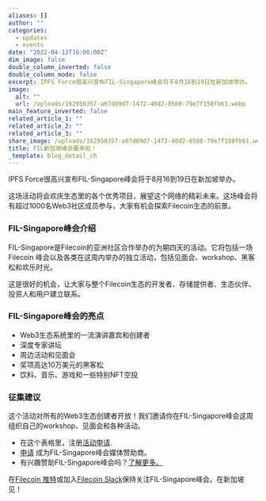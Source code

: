 ```yaml
---
aliases: []
author: ""
categories:
  - updates
  - events
date: "2022-04-13T16:00:00Z"
dim_image: false
double_column_inverted: false
double_column_mode: false
excerpt: IPFS Force很高兴宣布FIL-Singapore峰会将于8月16到19日在新加坡举办。
image:
  alt: ""
  url: /uploads/162950357-a07d89d7-1472-40d2-8588-79e7f150fb61.webp
main_feature_inverted: false
related_article_1: ""
related_article_2: ""
related_article_3: ""
share_image: /uploads/162950357-a07d89d7-1472-40d2-8588-79e7f150fb61.webp
title: FIL新加坡峰会要来啦！
_template: blog_detail_ch
---
```


IPFS Force很高兴宣布FIL-Singapore峰会将于8月16到19日在新加坡举办。

这场活动将会欢庆生态里的各个优秀项目，展望这个网络的精彩未来。这场峰会将有超过1000名Web3社区成员参与，大家有机会探索Filecoin生态的前景。

### **FIL-Singapore峰会介绍**

FIL-Singapore是Filecoin的亚洲社区合作举办的为期四天的活动。它将包括一场Filecoin 峰会以及各类在这周内举办的独立活动，包括见面会、workshop、黑客松和欢乐时光。

这是很好的机会，让大家与整个Filecoin生态的开发者、存储提供者、生态伙伴、投资人和用户建立联系。

### **FIL-Singapore峰会的亮点**

- Web3生态系统里的一流演讲嘉宾和创建者
- 深度专家讲坛
- 周边活动和见面会
- 奖项高达10万美元的黑客松
- 饮料、音乐、游戏和一些特别NFT空投

### **征集建议**

这个活动对所有的Web3生态创建者开放！我们邀请你在FIL-Singapore峰会这周组织自己的workshop、见面会和各种活动。

- 在这个表格里，注册[活动申请](https://docs.google.com/forms/d/e/1FAIpQLSdtEtC0oAYdGDqw0csPyeIY3NgT1qm0YmZkX_wNY794HpiVUQ/viewform).
- [申请](https://forms.gle/oKvjpPF5DzcpdjPr6) 成为FIL-Singapore峰会媒体赞助商。
- 有兴趣赞助FIL-Singapore峰会吗？[了解更多。](https://forms.gle/maHaoceYeHWW2vuF8)

在[Filecoin 推特](https://twitter.com/Filecoin)或加入[Filecoin Slack](http://filecoin.io/slack)保持关注FIL-Singapore峰会。在新加坡见！
